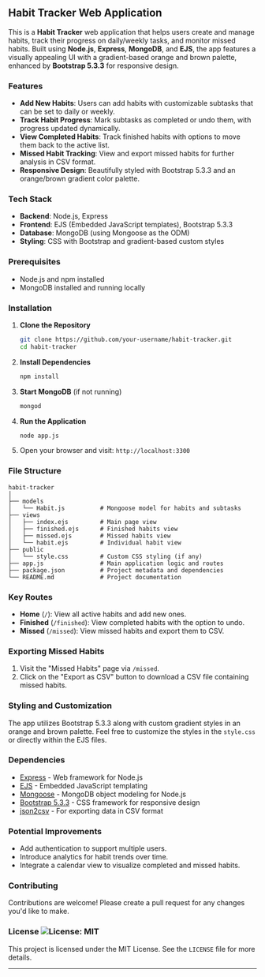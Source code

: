 ## Habit Tracker Web Application

This is a **Habit Tracker** web application that helps users create and manage habits, track their progress on daily/weekly tasks, and monitor missed habits. Built using **Node.js**, **Express**, **MongoDB**, and **EJS**, the app features a visually appealing UI with a gradient-based orange and brown palette, enhanced by **Bootstrap 5.3.3** for responsive design.

### **Features**

- **Add New Habits**: Users can add habits with customizable subtasks that can be set to daily or weekly.
- **Track Habit Progress**: Mark subtasks as completed or undo them, with progress updated dynamically.
- **View Completed Habits**: Track finished habits with options to move them back to the active list.
- **Missed Habit Tracking**: View and export missed habits for further analysis in CSV format.
- **Responsive Design**: Beautifully styled with Bootstrap 5.3.3 and an orange/brown gradient color palette.

### **Tech Stack**

- **Backend**: Node.js, Express
- **Frontend**: EJS (Embedded JavaScript templates), Bootstrap 5.3.3
- **Database**: MongoDB (using Mongoose as the ODM)
- **Styling**: CSS with Bootstrap and gradient-based custom styles

### **Prerequisites**

- Node.js and npm installed
- MongoDB installed and running locally

### **Installation**

1. **Clone the Repository**
   ```bash
   git clone https://github.com/your-username/habit-tracker.git
   cd habit-tracker
   ```

2. **Install Dependencies**
   ```bash
   npm install
   ```

3. **Start MongoDB** (if not running)
   ```bash
   mongod
   ```

4. **Run the Application**
   ```bash
   node app.js
   ```

5. Open your browser and visit: `http://localhost:3300`

### **File Structure**

```
habit-tracker
│
├── models
│   └── Habit.js          # Mongoose model for habits and subtasks
├── views
│   ├── index.ejs         # Main page view
│   ├── finished.ejs      # Finished habits view
│   ├── missed.ejs        # Missed habits view
│   └── habit.ejs         # Individual habit view
├── public
│   └── style.css         # Custom CSS styling (if any)
├── app.js                # Main application logic and routes
├── package.json          # Project metadata and dependencies
└── README.md             # Project documentation
```

### **Key Routes**

- **Home** (`/`): View all active habits and add new ones.
- **Finished** (`/finished`): View completed habits with the option to undo.
- **Missed** (`/missed`): View missed habits and export them to CSV.



### **Exporting Missed Habits**

1. Visit the "Missed Habits" page via `/missed`.
2. Click on the "Export as CSV" button to download a CSV file containing missed habits.

### **Styling and Customization**

The app utilizes Bootstrap 5.3.3 along with custom gradient styles in an orange and brown palette. Feel free to customize the styles in the `style.css` or directly within the EJS files.

### **Dependencies**

- [Express](https://expressjs.com/) - Web framework for Node.js
- [EJS](https://ejs.co/) - Embedded JavaScript templating
- [Mongoose](https://mongoosejs.com/) - MongoDB object modeling for Node.js
- [Bootstrap 5.3.3](https://getbootstrap.com/) - CSS framework for responsive design
- [json2csv](https://www.npmjs.com/package/json2csv) - For exporting data in CSV format

### **Potential Improvements**

- Add authentication to support multiple users.
- Introduce analytics for habit trends over time.
- Integrate a calendar view to visualize completed and missed habits.

### **Contributing**

Contributions are welcome! Please create a pull request for any changes you'd like to make.

### **License** ![License: MIT](https://img.shields.io/badge/License-MIT-yellow.svg)

This project is licensed under the MIT License. See the `LICENSE` file for more details.

---